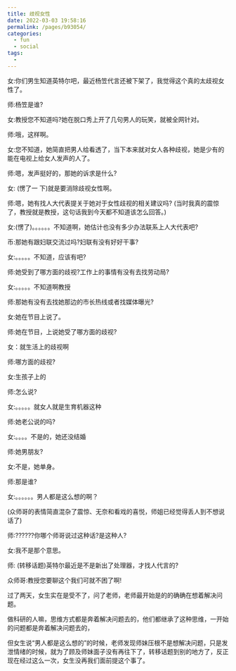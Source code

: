 ```yaml
---
title: 歧视女性
date: 2022-03-03 19:58:16
permalink: /pages/b93054/
categories:
  - fun
  - social
tags:
  - 
---
```

女:你们男生知道英特尔吧，最近杨笠代言还被下架了，我觉得这个真的太歧视女性了。

师:杨笠是谁?

女:教授您不知道吗?她在脱口秀上开了几句男人的玩笑，就被全网针对。

师:哦，这样啊。

女:您不知道，她简直把男人给看透了，当下本来就对女人各种歧视，她是少有的能在电视上给女人发声的人了。

师:嗯，发声挺好的，那她的诉求是什么?

女: (愣了一 下)就是要消除歧视女性啊。

师:嗯，她有找人大代表提关于她对于女性歧视的相关建议吗? (当时我真的震惊了，教授就是教授，这句话我到今天都不知道该怎么回答。)

女:(愣了)。。。。。。不知道啊，她估计也没有多少办法联系上人大代表吧?

币:那她有跟妇联交流过吗?妇联有没有好好干事?

女:。。。。。不知道，应该有吧?

师:她受到了哪方面的歧视?工作上的事情有没有去找劳动局?

女:。。。。。不知道啊教授

师:那她有没有去找她那边的市长热线或者找媒体曝光?

女:她在节目上说了。

师:她在节目，上说她受了哪方面的歧视?

女：就生活上的歧视啊

师:哪方面的歧视?

女:生孩子上的

师:怎么说?

女:。。。。。就女人就是生育机器这种

师:她老公说的吗?

女:。。。。不是的，她还没结婚

师:她男朋友?

女:不是，她单身。

师:那是谁?

女:。。。。。。男人都是这么想的啊？

(众师哥的表情简直混杂了震惊、无奈和看戏的喜悦，师姐已经觉得丢人到不想说话了)

师:??????你哪个师哥说过这种话?是这种人?

女:我不是那个意思。

师: (转移话题)英特尔最近是不是新出了处理器，才找人代言的?

众师哥:教授您要聊这个我们可就不困了啊! 

过了两天，女生实在是受不了，问了老师，老师最开始是的的确确在想着解决问题。

做科研的人嘛，思维方式都是奔着解决问题去的，他们都继承了这种思维，一开始的问题都是奔着解决问题去的，

但女生说“男人都是这么想的”的时候，老师发现师妹压根不是想解决问题，只是发泄情绪的时候，就为了顾及师妹面子没有再往下了，转移话题到别的地方了，反正现在经过这么一次，女生没再我们面前提这个事了。


